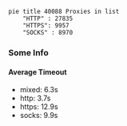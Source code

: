 
```mermaid
pie title 40088 Proxies in list
    "HTTP" : 27835
    "HTTPS": 9957
    "SOCKS" : 8970
```

### Some Info
#### Average Timeout

- mixed: 6.3s
- http: 3.7s
- https: 12.9s
- socks: 9.9s